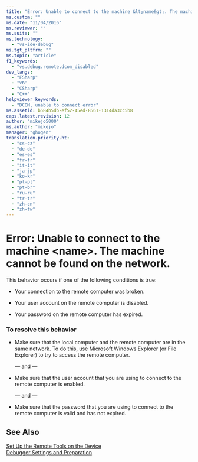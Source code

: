 ```yaml
---
title: "Error: Unable to connect to the machine &lt;name&gt;. The machine cannot be found on the network. | Microsoft Docs"
ms.custom: ""
ms.date: "11/04/2016"
ms.reviewer: ""
ms.suite: ""
ms.technology: 
  - "vs-ide-debug"
ms.tgt_pltfrm: ""
ms.topic: "article"
f1_keywords: 
  - "vs.debug.remote.dcom_disabled"
dev_langs: 
  - "FSharp"
  - "VB"
  - "CSharp"
  - "C++"
helpviewer_keywords: 
  - "DCOM, unable to connect error"
ms.assetid: b584b5db-ef52-45ed-8561-1314da3cc5b8
caps.latest.revision: 12
author: "mikejo5000"
ms.author: "mikejo"
manager: "ghogen"
translation.priority.ht: 
  - "cs-cz"
  - "de-de"
  - "es-es"
  - "fr-fr"
  - "it-it"
  - "ja-jp"
  - "ko-kr"
  - "pl-pl"
  - "pt-br"
  - "ru-ru"
  - "tr-tr"
  - "zh-cn"
  - "zh-tw"
---
```

# Error: Unable to connect to the machine &lt;name&gt;. The machine cannot be found on the network.
This behavior occurs if one of the following conditions is true:  
  
-   Your connection to the remote computer was broken.  
  
-   Your user account on the remote computer is disabled.  
  
-   Your password on the remote computer has expired.  
  
### To resolve this behavior  
  
-   Make sure that the local computer and the remote computer are in the same network. To do this, use Microsoft Windows Explorer (or File Explorer) to try to access the remote computer.  
  
     — and —  
  
-   Make sure that the user account that you are using to connect to the remote computer is enabled.  
  
     — and —  
  
-   Make sure that the password that you are using to connect to the remote computer is valid and has not expired.  
  
## See Also  
 [Set Up the Remote Tools on the Device](../Topic/Set%20Up%20the%20Remote%20Tools%20on%20the%20Device.md)   
 [Debugger Settings and Preparation](../debugger/debugger-settings-and-preparation.md)